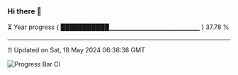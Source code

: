 ### Hi there 👋

⏳ Year progress { ███████████▁▁▁▁▁▁▁▁▁▁▁▁▁▁▁▁▁▁▁ } 37.78 %

---

⏰ Updated on Sat, 18 May 2024 06:36:38 GMT

![Progress Bar CI](https://github.com/IshwaranRudhara/GIT-ACTION/workflows/Progress%20Bar%20CI/badge.svg)
